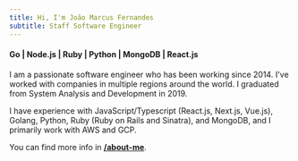```yaml
---
title: Hi, I'm João Marcus Fernandes
subtitle: Staff Software Engineer
---
```


<h4>Go | Node.js | Ruby | Python | MongoDB | React.js</h4>

I am a passionate software engineer who has been working since 2014. I've worked with companies in multiple regions around the world. I graduated from System Analysis and Development in 2019.

I have experience with JavaScript/Typescript (React.js, Next.js, Vue.js), Golang, Python, Ruby (Ruby on Rails and Sinatra), and MongoDB, and I primarily work with AWS and GCP.

You can find more info in **[/about-me](/about-me)**.
